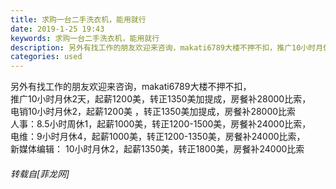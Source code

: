 ```yaml
---
title: 求购一台二手洗衣机，能用就行
date: 2019-1-25 19:43
keywords: 求购一台二手洗衣机，能用就行
description: 另外有找工作的朋友欢迎来咨询，makati6789大楼不押不扣，推广10小时月休2天，起薪1200美，转正1350美加提成，房餐补28000比索，电销10小时月休2，起薪1200美 ，转正1350美加提成，房餐补28000比索 人事：8.5小时周休1，起薪1000美，转正1200-1500美，房餐补24000比索，电维：9小时月休4，起薪1000美，转正1200-1350美，房餐补24000比索，新媒体编辑： 10小时月休2，起薪1350美，转正1800美，房餐补24000比索
categories: used
---
```

<td class="t_f" id="postmessage_2799121">

另外有找工作的朋友欢迎来咨询，makati6789大楼不押不扣，<br/>
推广10小时月休2天，起薪1200美，转正1350美加提成，房餐补28000比索，<br/>
电销10小时月休2，起薪1200美 ，转正1350美加提成，房餐补28000比索 <br/>
人事：8.5小时周休1，起薪1000美，转正1200-1500美，房餐补24000比索，<br/>
电维：9小时月休4，起薪1000美，转正1200-1350美，房餐补24000比索，<br/>
新媒体编辑： 10小时月休2，起薪1350美，转正1800美，房餐补24000比索<img alt="" border="0" onclick="" onmouseover="" smilieid="105" src="static/image/smiley/qiubilong/4.gif"/></td>
###### 转载自[菲龙网]